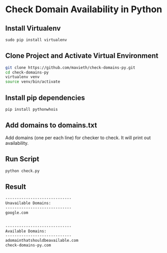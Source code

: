# Check Domain Availability in Python

## Install Virtualenv
```python
sudo pip install virtualenv
```

## Clone Project and Activate Virtual Environment
```bash
git clone https://github.com/mavieth/check-domains-py.git
cd check-domains-py
virtualenv venv
source venv/bin/activate
```
## Install pip dependencies
```bash
pip install pythonwhois
```

## Add domains to domains.txt
Add domains (one per each line) for checker to check. It will print out availability.

## Run Script
```python
python check.py
```

## Result
```bash
-----------------------------
Unavailable Domains:
-----------------------------
google.com


-----------------------------
Available Domains:
-----------------------------
adomainthatshouldbeavailable.com
check-domains-py.com
```






